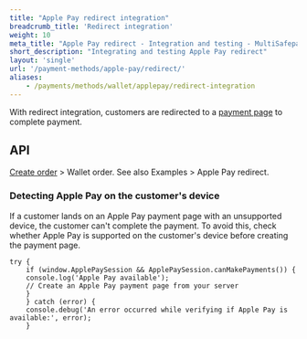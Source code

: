 ```yaml
---
title: "Apple Pay redirect integration"
breadcrumb_title: 'Redirect integration'
weight: 10
meta_title: "Apple Pay redirect - Integration and testing - MultiSafepay Docs"
short_description: "Integrating and testing Apple Pay redirect"
layout: 'single'
url: '/payment-methods/apple-pay/redirect/'
aliases:
    - /payments/methods/wallet/applepay/redirect-integration
---
```


With redirect integration, customers are redirected to a [payment page](/payment-pages/) to complete payment.

## API
[Create order](https://docs-api.multisafepay.com/reference/createorder) > Wallet order. See also Examples > Apple Pay redirect.

### Detecting Apple Pay on the customer's device

If a customer lands on an Apple Pay payment page with an unsupported device, the customer can't complete the payment. To avoid this, check whether Apple Pay is supported on the customer's device before creating the payment page.

``` 
try {
    if (window.ApplePaySession && ApplePaySession.canMakePayments()) {
    console.log('Apple Pay available');
    // Create an Apple Pay payment page from your server
    }
    } catch (error) {
    console.debug('An error occurred while verifying if Apple Pay is available:', error);
    }
```